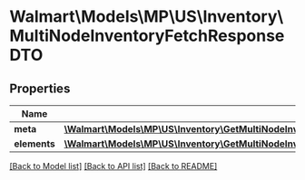 # Walmart\Models\MP\US\Inventory\MultiNodeInventoryFetchResponseDTO

## Properties

Name | Type | Description | Notes
------------ | ------------- | ------------- | -------------
**meta** | [**\Walmart\Models\MP\US\Inventory\GetMultiNodeInventoryForAllSkuAndAllShipNodes200ResponseMeta**](GetMultiNodeInventoryForAllSkuAndAllShipNodes200ResponseMeta.md) |  | [optional]
**elements** | [**\Walmart\Models\MP\US\Inventory\GetMultiNodeInventoryForAllSkuAndAllShipNodes200ResponseElements**](GetMultiNodeInventoryForAllSkuAndAllShipNodes200ResponseElements.md) |  | [optional]


[[Back to Model list]](./) [[Back to API list]](../../../../../README.md#supported-apis) [[Back to README]](../../../../../README.md)
